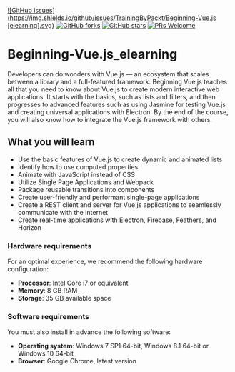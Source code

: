 [![GitHub issues](https://img.shields.io/github/issues/TrainingByPackt/Beginning-Vue.js [elearning].svg)](https://github.com/TrainingByPackt/Beginning-Vue.js_elearning/issues)
[![GitHub forks](https://img.shields.io/github/forks/TrainingByPackt/Beginning-Vue.js_elearning.svg)](https://github.com/TrainingByPackt/Beginning-Vue.js_elearning/network)
[![GitHub stars](https://img.shields.io/github/stars/TrainingByPackt/Beginning-Vue.js_elearning.svg)](https://github.com/TrainingByPackt/Beginning-Vue.js_elearning/stargazers)
[![PRs Welcome](https://img.shields.io/badge/PRs-welcome-brightgreen.svg)](https://github.com/TrainingByPackt/Beginning-Vue.js_elearning/pulls)



# Beginning-Vue.js_elearning
Developers can do wonders with Vue.js — an ecosystem that scales between a library and a full-featured framework. Beginning Vue.js teaches all that you need to know about Vue.js to create modern interactive web applications.
It starts with the basics, such as lists and filters, and then progresses to advanced features such as using Jasmine for testing Vue.js and creating universal applications with Electron. By the end of the course, you will also know how to integrate the Vue.js framework with others.


## What you will learn
* Use the basic features of Vue.js to create dynamic and animated lists 
* Identify how to use computed properties
* Animate with JavaScript instead of CSS
* Utilize Single Page Applications and Webpack
* Package reusable transitions into components
* Create user-friendly and performant single-page applications
* Create a REST client and server for Vue.js applications to seamlessly communicate with the Internet
* Create real-time applications with Electron, Firebase, Feathers, and Horizon



### Hardware requirements
For an optimal experience, we recommend the following hardware configuration:
* **Processor**: Intel Core i7 or equivalent
* **Memory**: 8 GB RAM
* **Storage**: 35 GB available space



### Software requirements
You must also install in advance the following software:
* **Operating system**: Windows 7 SP1 64-bit, Windows 8.1 64-bit or Windows 10 64-bit
* **Browser**: Google Chrome, latest version
